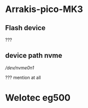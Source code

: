 # Arrakis-pico-MK3


## Flash device
???

## device path nvme

*/dev/nvme0n1*


??? mention at all
# Welotec eg500